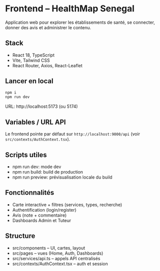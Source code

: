 # Frontend – HealthMap Senegal

Application web pour explorer les établissements de santé, se connecter, donner des avis et administrer le contenu.

## Stack
- React 18, TypeScript
- Vite, Tailwind CSS
- React Router, Axios, React-Leaflet

## Lancer en local

```bash
npm i
npm run dev
```
URL: http://localhost:5173 (ou 5174)

## Variables / URL API
Le frontend pointe par défaut sur `http://localhost:9000/api` (voir `src/contexts/AuthContext.tsx`).

## Scripts utiles
- npm run dev: mode dev
- npm run build: build de production
- npm run preview: prévisualisation locale du build

## Fonctionnalités
- Carte interactive + filtres (services, types, recherche)
- Authentification (login/register)
- Avis (note + commentaire)
- Dashboards Admin et Tuteur

## Structure
- src/components – UI, cartes, layout
- src/pages – vues (Home, Auth, Dashboards)
- src/services/api.ts – appels API centralisés
- src/contexts/AuthContext.tsx – auth et session

